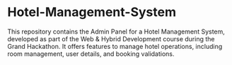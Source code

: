 # Hotel-Management-System
This repository contains the Admin Panel for a Hotel Management System, developed as part of the Web &amp; Hybrid Development course during the Grand Hackathon. It offers features to manage hotel operations, including room management, user details, and booking validations.
